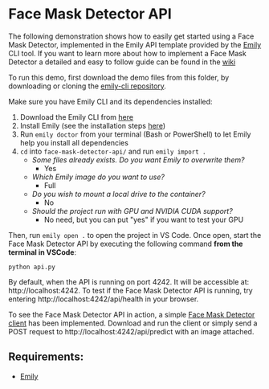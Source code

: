 
# Face Mask Detector API

The following demonstration shows how to easily get started using a Face Mask Detector, implemented in the Emily API template provided by the [Emily](http://ambolt.io/emily) CLI tool. If you want to learn more about how to implement a Face Mask Detector a detailed and easy to follow guide can be found in the [wiki](https://github.com/amboltio/emily-cli/wiki/Face-mask-detection) 

To run this demo, first download the demo files from this folder, by downloading or cloning the [emily-cli repository](https://github.com/amboltio/emily-cli). 

Make sure you have Emily CLI and its dependencies installed:
1. Download the Emily CLI from [here](http://ambolt.io/emily)
2. Install Emily (see the installation steps [here](https://github.com/amboltio/emily-cli/wiki/How-to-install-Emily))
3. Run ```emily doctor``` from your terminal (Bash or PowerShell) to let Emily help you install all dependencies
4. `cd` into `face-mask-detector-api/` and run `emily import .`
   - _Some files already exists. Do you want Emily to overwrite them?_
      - Yes
   - _Which Emily image do you want to use?_
      - Full
   - _Do you wish to mount a local drive to the container?_
      - No
   - _Should the project run with GPU and NVIDIA CUDA support?_
      - No need, but you can put "yes" if you want to test your GPU


Then, run `emily open .` to open the project in VS Code.
Once open, start the Face Mask Detector API by executing the following command **from the terminal in VSCode**:

```
python api.py
```

By default, when the API is running on port 4242. It will be accessible at: http://localhost:4242. 
To test if the Face Mask Detector API is running, try entering http://localhost:4242/api/health in your browser.
 
To see the Face Mask Detector API in action, a simple [Face Mask Detector client](https://github.com/amboltio/emily-cli/tree/main/demos/face-mask-detector/face-mask-detector-client) has been implemented. 
Download and run the client or simply send a POST request to http://localhost:4242/api/predict with an image attached.
## Requirements:
- [Emily](http://ambolt.io/emily)
